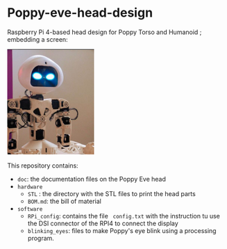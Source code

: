 # Poppy-eve-head-design

Raspberry Pi 4-based head design for Poppy Torso and Humanoid ; embedding a screen:

<img src="doc/img/eve_head.png" width="200" />

This repository contains:

* `doc`: the documentation files on the Poppy Eve head
* `hardware`
  * `STL` : the directory with the STL files to print the head parts
  * `BOM.md`: the bill of material
* `software`
  * `RPi_config`: contains the file ` config.txt` with the instruction tu use the DSI connector of the RPI4 to connect the display
  * `blinking_eyes`: files to make Poppy's eye blink using a processing program.
